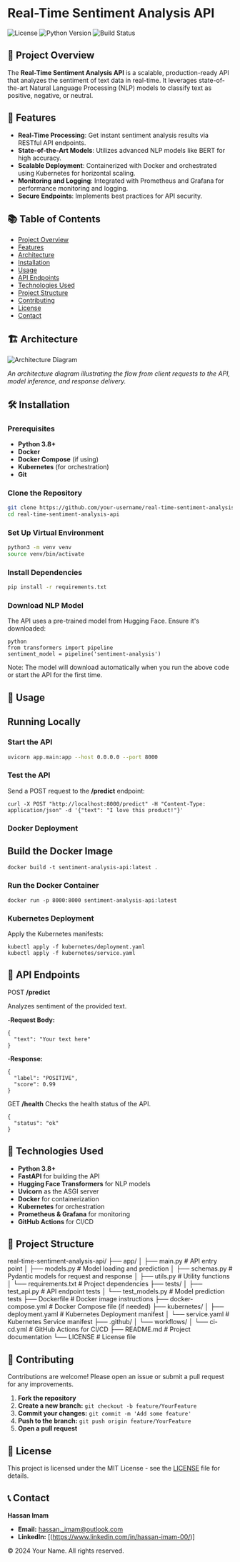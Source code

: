 # Real-Time Sentiment Analysis API

![License](https://img.shields.io/badge/license-MIT-blue.svg)
![Python Version](https://img.shields.io/badge/python-3.8%2B-blue)
![Build Status](https://img.shields.io/badge/build-passing-brightgreen)

## 🚀 Project Overview

The **Real-Time Sentiment Analysis API** is a scalable, production-ready API that analyzes the sentiment of text data in real-time. It leverages state-of-the-art Natural Language Processing (NLP) models to classify text as positive, negative, or neutral.

## 🎯 Features

- **Real-Time Processing**: Get instant sentiment analysis results via RESTful API endpoints.
- **State-of-the-Art Models**: Utilizes advanced NLP models like BERT for high accuracy.
- **Scalable Deployment**: Containerized with Docker and orchestrated using Kubernetes for horizontal scaling.
- **Monitoring and Logging**: Integrated with Prometheus and Grafana for performance monitoring and logging.
- **Secure Endpoints**: Implements best practices for API security.

## 📚 Table of Contents

- [Project Overview](#-project-overview)
- [Features](#-features)
- [Architecture](#-architecture)
- [Installation](#-installation)
- [Usage](#-usage)
- [API Endpoints](#-api-endpoints)
- [Technologies Used](#-technologies-used)
- [Project Structure](#-project-structure)
- [Contributing](#-contributing)
- [License](#-license)
- [Contact](#-contact)

## 🏗️ Architecture

![Architecture Diagram](architecture_diagram.png)

*An architecture diagram illustrating the flow from client requests to the API, model inference, and response delivery.*

## 🛠️ Installation

### **Prerequisites**

- **Python 3.8+**
- **Docker**
- **Docker Compose** (if using)
- **Kubernetes** (for orchestration)
- **Git**

### **Clone the Repository**

```bash
git clone https://github.com/your-username/real-time-sentiment-analysis-api.git
cd real-time-sentiment-analysis-api
```

### **Set Up Virtual Environment**

```bash
python3 -m venv venv
source venv/bin/activate
```

### **Install Dependencies**

```bash
pip install -r requirements.txt
```

### **Download NLP Model**

The API uses a pre-trained model from Hugging Face. Ensure it's downloaded:
```
python
from transformers import pipeline
sentiment_model = pipeline('sentiment-analysis')
```
Note: The model will download automatically when you run the above code or start the API for the first time.



## 🚴 Usage

## Running Locally
### Start the API


```bash
uvicorn app.main:app --host 0.0.0.0 --port 8000
```

### Test the API

Send a POST request to the **/predict** endpoint:

```
curl -X POST "http://localhost:8000/predict" -H "Content-Type: application/json" -d '{"text": "I love this product!"}'
```


### Docker Deployment

## Build the Docker Image

```
docker build -t sentiment-analysis-api:latest .
```

### Run the Docker Container
```
docker run -p 8000:8000 sentiment-analysis-api:latest
```

### Kubernetes Deployment

Apply the Kubernetes manifests:

```
kubectl apply -f kubernetes/deployment.yaml
kubectl apply -f kubernetes/service.yaml
```

## 📡 API Endpoints

POST **/predict**

Analyzes sentiment of the provided text.

-**Request Body:**

```
{
  "text": "Your text here"
}
```

-**Response:**
```
{
  "label": "POSITIVE",
  "score": 0.99
}
```

GET **/health**
Checks the health status of the API.
```
{
  "status": "ok"
}
```



## 🧰 Technologies Used

- **Python 3.8+**
- **FastAPI** for building the API
- **Hugging Face Transformers** for NLP models
- **Uvicorn** as the ASGI server
- **Docker** for containerization
- **Kubernetes** for orchestration
- **Prometheus & Grafana** for monitoring
- **GitHub Actions** for CI/CD

## 📁 Project Structure

real-time-sentiment-analysis-api/
├── app/
│   ├── main.py          # API entry point
│   ├── models.py        # Model loading and prediction
│   ├── schemas.py       # Pydantic models for request and response
│   ├── utils.py         # Utility functions
│   └── requirements.txt # Project dependencies
├── tests/
│   ├── test_api.py      # API endpoint tests
│   └── test_models.py   # Model prediction tests
├── Dockerfile           # Docker image instructions
├── docker-compose.yml   # Docker Compose file (if needed)
├── kubernetes/
│   ├── deployment.yaml  # Kubernetes Deployment manifest
│   └── service.yaml     # Kubernetes Service manifest
├── .github/
│   └── workflows/
│       └── ci-cd.yml    # GitHub Actions for CI/CD
├── README.md            # Project documentation
└── LICENSE              # License file


## 🤝 Contributing

Contributions are welcome! Please open an issue or submit a pull request for any improvements.

1. **Fork the repository**
2. **Create a new branch:** `git checkout -b feature/YourFeature`
3. **Commit your changes:** `git commit -m 'Add some feature'`
4. **Push to the branch:** `git push origin feature/YourFeature`
5. **Open a pull request**


## 📝 License

This project is licensed under the MIT License - see the [LICENSE](LICENSE.txt) file for details.

## 📞 Contact

**Hassan Imam**

- **Email:** [hassan._imam@outlook.com](mailto:hassan._imam@outlook.com)
- **LinkedIn:** [(https://www.linkedin.com/in/hassan-imam-00/)] 



© 2024 Your Name. All rights reserved.





